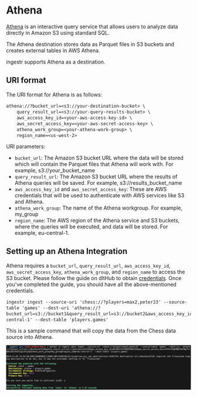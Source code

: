 # Athena
[Athena](https://aws.amazon.com/athena/) is an interactive query service that allows users to analyze data directly in Amazon S3 using standard SQL.

The Athena destination stores data as Parquet files in S3 buckets and creates external tables in AWS Athena.

ingestr supports Athena as a destination.

## URI format
The URI format for Athena is as follows:

```plaintext
athena://?bucket_url=<s3://your-destination-bucket> \
    query_result_url=<s3://your-query-results-bucket> \
    aws_access_key_id=<your-aws-access-key-id> \
    aws_secret_access_key=<your-aws-secret-access-key> \
    athena_work_group=<your-athena-work-group> \
    region_name=<us-west-2>
```
URI parameters:

- `bucket_url`: The Amazon S3 bucket URL where the data will be stored which will contain the Parquet files that Athena will work with. For example,  s3://your_bucket_name
- `query_result_url`: The Amazon S3 bucket URL where the results of Athena queries will be saved. For example, s3://results_bucket_name
- `aws_access_key_id` and `aws_secret_access_key`: These are AWS credentials that will be used to authenticate with AWS services like S3 and Athena.
- `athena_work_group`: The name of the Athena workgroup. For example,  my_group
- `region_name`: The AWS region of the Athena service and S3 buckets, where the queries will be executed, and data will be stored. For example, eu-central-1.

## Setting up an Athena Integration
Athena requires a `bucket_url`, `query_result_url`, `aws_access_key_id`, `aws_secret_access_key`, `athena_work_group`, and `region_name` to access the S3 bucket. Please follow the guide on dltHub to obtain [credentials](https://dlthub.com/docs/dlt-ecosystem/destinations/athena#2-setup-bucket-storage-and-athena-credentials). Once you've completed the guide, you should have all the above-mentioned credentials.

```
ingestr ingest --source-uri 'chess://?players=max2,peter23' --source-table 'games' --dest-uri 'athena://?bucket_url=s3://bucket1&query_result_url=s3://bucket2&aws_access_key_id=key123&aws_secret_access_key=secret123&athena_work_group=my_group&region_name=eu-central-1' --dest-table 'players.games'
```
This is a sample command that will copy the data from the Chess data source into Athena.

<img alt="athena_img" src="../media/athena.png" />
